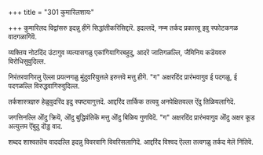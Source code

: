 +++
title = "301 कुमारिलशायः"

+++
कुमारिलद विद्वांसरु इदन्नु हीगॆ सिद्धांतीकरिसिद्दारॆ. इदल्लदॆ, नम्म तर्कद प्रकारवू इवु स्फोटकगळ वादगळागिवॆ.

व्यक्तिय नोटदिंद उंटागुव व्यत्यासगळु एकांगियागिरबहुदु, आदरॆ जातिगळल्लि, जैमिनिय कडॆयवरु विरोधिसुवुदिल्ल.

निरंतरवागिरलु ऎल्ला प्रयत्नगळु मुंदुवरियुत्तले इरुत्तवॆ मत्तु हीगॆ. "ग" अक्षरदिंद प्रारंभवागुव ई पदगळु, ई पदगळल्लि विरुद्धवागिरुवुदिल्ल.

तर्कशास्त्रज्ञरु हेळुवुदरिंद इदु स्पष्टवागुत्तदॆ. आद्दरिंद तार्किक तत्ववु अनपेक्षितवल्ल ऎंदु तिळियलागिदॆ.

जगत्तिनल्लि ऒंदु क्रियॆ, ऒंदु बुद्धिवंतिकॆ मत्तु ऒंदु बिळिय गुणविदॆ. "ग" अक्षरदिंद प्रारंभवागुव ऒंदु अक्षर कूड अत्युत्तम ऎंबुदु दॊड्ड वाद.

शब्दद शाश्वततॆय वाददल्लि इदन्नु विवरवागि विवरिसलागिदॆ. आद्दरिंद विश्वद ऎल्ला तत्वगळु तर्कद मेलॆ निंतिवॆ.

